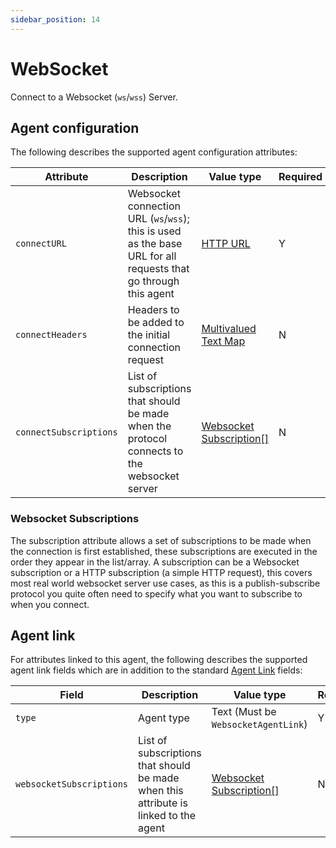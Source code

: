 ```yaml
---
sidebar_position: 14
---
```


# WebSocket

Connect to a Websocket (`ws`/`wss`) Server.

## Agent configuration
The following describes the supported agent configuration attributes:

| Attribute | Description | Value type | Required |
| ------------- | ------------- | ------------- | ------------- |
| `connectURL` | Websocket connection URL (`ws`/`wss`); this is used as the base URL for all requests that go through this agent | [HTTP URL](https://github.com/openremote/openremote/blob/master/model/src/main/java/org/openremote/model/value/ValueType.java#L196) | Y |
| `connectHeaders` | Headers to be added to the initial connection request | [Multivalued Text Map](https://github.com/openremote/openremote/blob/master/model/src/main/java/org/openremote/model/value/ValueType.java#L80) | N |
| `connectSubscriptions` | List of subscriptions that should be made when the protocol connects to the websocket server | [Websocket Subscription[]](https://github.com/openremote/openremote/blob/master/agent/src/main/java/org/openremote/agent/protocol/websocket/WebsocketSubscription.java) | N |

### Websocket Subscriptions
The subscription attribute allows a set of subscriptions to be made when the connection is first established, these subscriptions are executed in the order they appear in the list/array. A subscription can be a Websocket subscription or a HTTP subscription (a simple HTTP request), this covers most real world websocket server use cases, as this is a publish-subscribe protocol you quite often need to specify what you want to subscribe to when you connect.


## Agent link
For attributes linked to this agent, the following describes the supported agent link fields which are in addition to the standard [Agent Link](overview.md#agent-links) fields:

| Field | Description | Value type | Required |
| ------------- | ------------- | ------------- | ------------- |
| `type` | Agent type | Text (Must be `WebsocketAgentLink`) | Y |
| `websocketSubscriptions` | List of subscriptions that should be made when this attribute is linked to the agent | [Websocket Subscription[]](https://github.com/openremote/openremote/blob/master/agent/src/main/java/org/openremote/agent/protocol/websocket/WebsocketSubscription.java) | N |
